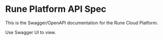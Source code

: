 # Rune Platform API Spec

This is the Swagger/OpenAPI documentation for the Rune Cloud Platform.

Use Swagger UI to view.
